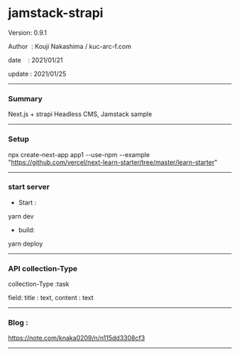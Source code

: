 # jamstack-strapi

 Version: 0.9.1

 Author  : Kouji Nakashima / kuc-arc-f.com

 date    : 2021/01/21

 update  : 2021/01/25

***
### Summary

Next.js + strapi Headless CMS, Jamstack sample

***
### Setup

npx create-next-app app1 --use-npm --example "https://github.com/vercel/next-learn-starter/tree/master/learn-starter"

***
### start server
* Start :

yarn dev

* build:

yarn deploy

***
### API  collection-Type

collection-Type :task

field:
  title :  text,  content :  text

***
### Blog :

https://note.com/knaka0209/n/n115dd3308cf3

***

